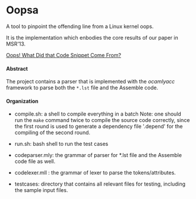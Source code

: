 Oopsa
=====

A tool to pinpoint the offending line from a Linux kernel oops. 

It is the implementation which enbodies the core results of our paper in MSR'13.

[Oops! What Did that Code Snippet Come From?](http://dl.acm.org/citation.cfm?id=2597094)  




#### Abstract

The project contains a parser that is implemented with the *ocamlyacc* framework to parse both the `*.lst` file and the Assemble code. 

#### Organization

- compile.sh: a shell to compile everything in a batch 
    Note: one should run the `make` command twice to compile the source code correctly, since the first round is used to generate a dependency file '.depend' for the compiling of the second round. 

- run.sh: bash shell to run the test cases 

- codeparser.mly: the grammar of parser for *.lst file and the Assemble code file as well.

- codelexer.mll : the grammar of lexer to parse the tokens/attributes. 

- testcases: directory that contains all relevant files for testing, including the sample input files.        


